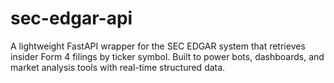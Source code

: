 # sec-edgar-api
 A lightweight FastAPI wrapper for the SEC EDGAR system that retrieves insider Form 4 filings by ticker symbol. Built to power bots, dashboards, and market analysis tools with real-time structured data.
